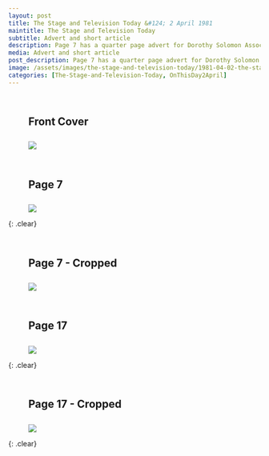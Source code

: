 ```yaml
---
layout: post
title: The Stage and Television Today &#124; 2 April 1981
maintitle: The Stage and Television Today
subtitle: Advert and short article
description: Page 7 has a quarter page advert for Dorothy Solomon Associated Artists Limited and page 17 has a photo of Lena Zavaroni and a short article on her TV series Lena.
media: Advert and short article
post_description: Page 7 has a quarter page advert for Dorothy Solomon Associated Artists Limited and page 17 has a photo of Lena Zavaroni and a short article on her TV series Lena.
image: /assets/images/the-stage-and-television-today/1981-04-02-the-stage-front-cover.png
categories: [The-Stage-and-Television-Today, OnThisDay2April]
---
```


<figure class="fig1">
<figcaption>
<h2 id="front-cover">Front Cover</h2>
</figcaption>
<a href="/assets/images/the-stage-and-television-today/1981-04-02-the-stage-front-cover.png"><img src="/assets/images/the-stage-and-television-today/1981-04-02-the-stage-front-cover.png" class="full-width zoom-in"></a>
</figure>

<figure class="fig2">
<figcaption>
<h2 id="page-7">Page 7</h2>
</figcaption>
<a href="/assets/images/the-stage-and-television-today/1981-04-02-the-stage-page-7.png"><img src="/assets/images/the-stage-and-television-today/1981-04-02-the-stage-page-7.png" class="full-width zoom-in"></a>
</figure>

{: .clear}

<figure class="fig1">
<figcaption>
<h2 id="page-7-cropped">Page 7 - Cropped</h2>
</figcaption>
<a href="/assets/images/the-stage-and-television-today/1981-04-02-the-stage-page-7-cropped.png"><img src="/assets/images/the-stage-and-television-today/1981-04-02-the-stage-page-7-cropped.png" class="full-width zoom-in"></a>
</figure>

<figure class="fig2">
<figcaption>
<h2 id="page-17">Page 17</h2>
</figcaption>
<a href="/assets/images/the-stage-and-television-today/1981-04-02-the-stage-page-17.png"><img src="/assets/images/the-stage-and-television-today/1981-04-02-the-stage-page-17.png" class="full-width zoom-in"></a>
</figure>

{: .clear}

<figure class="fig1">
<figcaption>
<h2 id="page-17-cropped">Page 17 - Cropped</h2>
</figcaption>
<a href="/assets/images/the-stage-and-television-today/1981-04-02-the-stage-page-17-cropped.png"><img src="/assets/images/the-stage-and-television-today/1981-04-02-the-stage-page-17-cropped.png" class="full-width zoom-in"></a>
</figure>

<br />{: .clear}

<style>
.fig1 {float:left; width:49%;}

.fig2 {float:right; width:49%;}

figcaption {float:left; width:100%;}

@media screen and (orientation:portrait) {
.fig1, .fig2 {float:left; width:100%;}
figcaption {float:left; width:100%; margin-bottom: 10px;}
}
</style>

